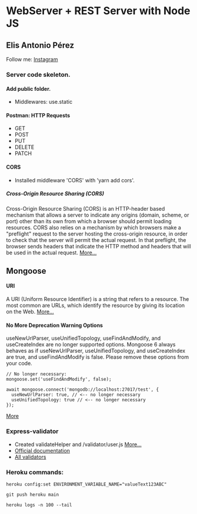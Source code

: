 # WebServer + REST Server with Node JS

## Elis Antonio Pérez
Follow me: [Instagram](https://www.instagram.com/elisperezmusic)

### Server code skeleton.

#### Add public folder.
- Middlewares: use.static

#### Postman: HTTP Requests
- GET
- POST
- PUT
- DELETE
- PATCH

#### CORS
- Installed middleware 'CORS' with 'yarn add cors'.
##### Cross-Origin Resource Sharing (CORS)
Cross-Origin Resource Sharing (CORS) is an HTTP-header based mechanism that allows a server to indicate any origins (domain, scheme, or port) other than its own from which a browser should permit loading resources. CORS also relies on a mechanism by which browsers make a "preflight" request to the server hosting the cross-origin resource, in order to check that the server will permit the actual request. In that preflight, the browser sends headers that indicate the HTTP method and headers that will be used in the actual request. [More...](https://developer.mozilla.org/es/docs/Web/HTTP/CORS)

## Mongoose
#### URI
A URI (Uniform Resource Identifier) is a string that refers to a resource.
The most common are URLs, which identify the resource by giving its location on the Web. [More...](https://developer.mozilla.org/es/docs/Glossary/URI)

#### No More Deprecation Warning Options
useNewUrlParser, useUnifiedTopology, useFindAndModify, and useCreateIndex are no longer supported options. Mongoose 6 always behaves as if useNewUrlParser, useUnifiedTopology, and useCreateIndex are true, and useFindAndModify is false. Please remove these options from your code.
```
// No longer necessary:
mongoose.set('useFindAndModify', false);

await mongoose.connect('mongodb://localhost:27017/test', {
  useNewUrlParser: true, // <-- no longer necessary
  useUnifiedTopology: true // <-- no longer necessary
});
```
[More](https://mongoosejs.com/docs/migrating_to_6.html#no-more-deprecation-warning-options)

### Express-validator
- Created validateHelper and /validator/user.js
  [More...](https://youtu.be/VMRgFfmv6j0)
- [Official documentation](https://express-validator.github.io/docs/custom-error-messages.html)
- [All validators](https://github.com/validatorjs/validator.js#validators)

### Heroku commands:
```
heroku config:set ENVIRONMENT_VARIABLE_NAME="valueText123ABC"

git push heroku main

heroku logs -n 100 --tail
```